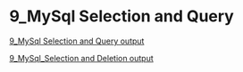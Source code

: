 # 9_MySql Selection and Query

[9_MySql Selection and Query output](https://github.com/LearnerSrush/java-program-with-output/blob/main/9_MySqlSelectionAndQuery.png)


[9_MySql_Selection and Deletion output](https://github.com/LearnerSrush/java-program-with-output/blob/main/9_MySqlSelectionAndDeletion.png)

